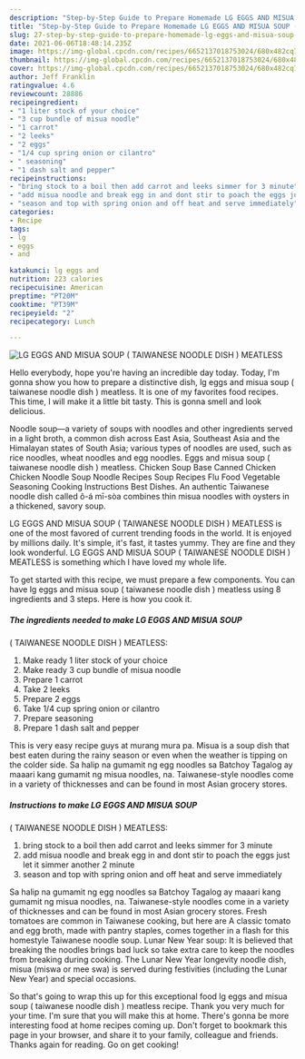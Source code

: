```yaml
---
description: "Step-by-Step Guide to Prepare Homemade LG EGGS AND MISUA SOUP ( TAIWANESE NOODLE DISH ) MEATLESS"
title: "Step-by-Step Guide to Prepare Homemade LG EGGS AND MISUA SOUP ( TAIWANESE NOODLE DISH ) MEATLESS"
slug: 27-step-by-step-guide-to-prepare-homemade-lg-eggs-and-misua-soup-taiwanese-noodle-dish-meatless
date: 2021-06-06T18:48:14.235Z
image: https://img-global.cpcdn.com/recipes/6652137018753024/680x482cq70/lg-eggs-and-misua-soup-taiwanese-noodle-dish-meatless-recipe-main-photo.jpg
thumbnail: https://img-global.cpcdn.com/recipes/6652137018753024/680x482cq70/lg-eggs-and-misua-soup-taiwanese-noodle-dish-meatless-recipe-main-photo.jpg
cover: https://img-global.cpcdn.com/recipes/6652137018753024/680x482cq70/lg-eggs-and-misua-soup-taiwanese-noodle-dish-meatless-recipe-main-photo.jpg
author: Jeff Franklin
ratingvalue: 4.6
reviewcount: 28886
recipeingredient:
- "1 liter stock of your choice"
- "3 cup bundle of misua noodle"
- "1 carrot"
- "2 leeks"
- "2 eggs"
- "1/4 cup spring onion or cilantro"
- " seasoning"
- "1 dash salt and pepper"
recipeinstructions:
- "bring stock to a boil then add carrot and leeks simmer for 3 minute"
- "add misua noodle and break egg in and dont stir to poach the eggs just  let it simmer another 2 minute"
- "season and top with spring onion and off heat and serve immediately"
categories:
- Recipe
tags:
- lg
- eggs
- and

katakunci: lg eggs and 
nutrition: 223 calories
recipecuisine: American
preptime: "PT20M"
cooktime: "PT39M"
recipeyield: "2"
recipecategory: Lunch

---
```



![LG EGGS AND MISUA SOUP
( TAIWANESE NOODLE DISH )
MEATLESS](https://img-global.cpcdn.com/recipes/6652137018753024/680x482cq70/lg-eggs-and-misua-soup-taiwanese-noodle-dish-meatless-recipe-main-photo.jpg)

Hello everybody, hope you're having an incredible day today. Today, I'm gonna show you how to prepare a distinctive dish, lg eggs and misua soup
( taiwanese noodle dish )
meatless. It is one of my favorites food recipes. This time, I will make it a little bit tasty. This is gonna smell and look delicious.

Noodle soup—a variety of soups with noodles and other ingredients served in a light broth, a common dish across East Asia, Southeast Asia and the Himalayan states of South Asia; various types of noodles are used, such as rice noodles, wheat noodles and egg noodles. Eggs and misua soup ( taiwanese noodle dish ) meatless. Chicken Soup Base Canned Chicken Chicken Noodle Soup Noodle Recipes Soup Recipes Flu Food Vegetable Seasoning Cooking Instructions Best Dishes. An authentic Taiwanese noodle dish called ô-á mī-sòa combines thin misua noodles with oysters in a thickened, savory soup.

LG EGGS AND MISUA SOUP
( TAIWANESE NOODLE DISH )
MEATLESS is one of the most favored of current trending foods in the world. It is enjoyed by millions daily. It's simple, it's fast, it tastes yummy. They are fine and they look wonderful. LG EGGS AND MISUA SOUP
( TAIWANESE NOODLE DISH )
MEATLESS is something which I have loved my whole life.


To get started with this recipe, we must prepare a few components. You can have lg eggs and misua soup
( taiwanese noodle dish )
meatless using 8 ingredients and 3 steps. Here is how you cook it.

<!--inarticleads1-->

##### The ingredients needed to make LG EGGS AND MISUA SOUP
( TAIWANESE NOODLE DISH )
MEATLESS:

1. Make ready 1 liter stock of your choice
1. Make ready 3 cup bundle of misua noodle
1. Prepare 1 carrot
1. Take 2 leeks
1. Prepare 2 eggs
1. Take 1/4 cup spring onion or cilantro
1. Prepare  seasoning
1. Prepare 1 dash salt and pepper


This is very easy recipe guys at murang mura pa. Misua is a soup dish that best eaten during the rainy season or even when the weather is tipping on the colder side. Sa halip na gumamit ng egg noodles sa Batchoy Tagalog ay maaari kang gumamit ng misua noodles, na. Taiwanese-style noodles come in a variety of thicknesses and can be found in most Asian grocery stores. 

<!--inarticleads2-->

##### Instructions to make LG EGGS AND MISUA SOUP
( TAIWANESE NOODLE DISH )
MEATLESS:

1. bring stock to a boil then add carrot and leeks simmer for 3 minute
1. add misua noodle and break egg in and dont stir to poach the eggs just  let it simmer another 2 minute
1. season and top with spring onion and off heat and serve immediately


Sa halip na gumamit ng egg noodles sa Batchoy Tagalog ay maaari kang gumamit ng misua noodles, na. Taiwanese-style noodles come in a variety of thicknesses and can be found in most Asian grocery stores. Fresh tomatoes are common in Taiwanese cooking, but here are A classic tomato and egg broth, made with pantry staples, comes together in a flash for this homestyle Taiwanese noodle soup. Lunar New Year soup: It is believed that breaking the noodles brings bad luck so take extra care to keep the noodles from breaking during cooking. The Lunar New Year longevity noodle dish, misua (miswa or mee swa) is served during festivities (including the Lunar New Year) and special occasions. 

So that's going to wrap this up for this exceptional food lg eggs and misua soup
( taiwanese noodle dish )
meatless recipe. Thank you very much for your time. I'm sure that you will make this at home. There's gonna be more interesting food at home recipes coming up. Don't forget to bookmark this page in your browser, and share it to your family, colleague and friends. Thanks again for reading. Go on get cooking!

